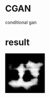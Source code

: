 # CGAN
conditional gan
# result  
<img src="https://github.com/1991yuyang/CGAN/blob/main/test_images/1000/0.jpg" width="128" height="128">
